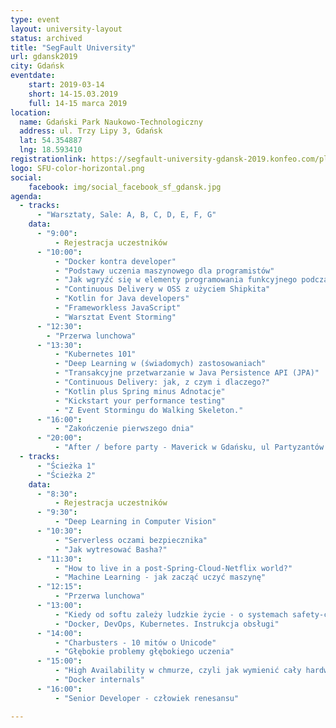 ```yaml
---
type: event
layout: university-layout
status: archived
title: "SegFault University"
url: gdansk2019
city: Gdańsk
eventdate:
    start: 2019-03-14
    short: 14-15.03.2019
    full: 14-15 marca 2019
location:
  name: Gdański Park Naukowo-Technologiczny
  address: ul. Trzy Lipy 3, Gdańsk
  lat: 54.354887
  lng: 18.593410
registrationlink: https://segfault-university-gdansk-2019.konfeo.com/pl/groups
logo: SFU-color-horizontal.png
social: 
    facebook: img/social_facebook_sf_gdansk.jpg
agenda:
  - tracks:
      - "Warsztaty, Sale: A, B, C, D, E, F, G"
    data:
      - "9:00":
          - Rejestracja uczestników
      - "10:00":
          - "Docker kontra developer"
          - "Podstawy uczenia maszynowego dla programistów"
          - "Jak wgryźć się w elementy programowania funkcyjnego podczas refaktoryzacji kodu w Javie?"
          - "Continuous Delivery w OSS z użyciem Shipkita"
          - "Kotlin for Java developers"
          - "Frameworkless JavaScript"
          - "Warsztat Event Storming"
      - "12:30":
        - "Przerwa lunchowa"
      - "13:30":
          - "Kubernetes 101"
          - "Deep Learning w (świadomych) zastosowaniach"
          - "Transakcyjne przetwarzanie w Java Persistence API (JPA)"
          - "Continuous Delivery: jak, z czym i dlaczego?"
          - "Kotlin plus Spring minus Adnotacje"
          - "Kickstart your performance testing"
          - "Z Event Stormingu do Walking Skeleton."
      - "16:00": 
          - "Zakończenie pierwszego dnia"
      - "20:00":
          - "After / before party - Maverick w Gdańsku, ul Partyzantów 8"
  - tracks:
      - "Ścieżka 1"
      - "Ścieżka 2"
    data:
      - "8:30":
          - Rejestracja uczestników
      - "9:30":
          - "Deep Learning in Computer Vision"
      - "10:30":
          - "Serverless oczami bezpiecznika"
          - "Jak wytresować Basha?"
      - "11:30":
          - "How to live in a post-Spring-Cloud-Netflix world?"
          - "Machine Learning - jak zacząć uczyć maszynę"
      - "12:15":
          - "Przerwa lunchowa"
      - "13:00":
          - "Kiedy od softu zależy ludzkie życie - o systemach safety-critical"
          - "Docker, DevOps, Kubernetes. Instrukcja obsługi"
      - "14:00":
          - "Charbusters - 10 mitów o Unicode"
          - "Głębokie problemy głębokiego uczenia"
      - "15:00":
          - "High Availability w chmurze, czyli jak wymienić cały hardware bez downtime'u aplikacji"
          - "Docker internals"
      - "16:00":
          - "Senior Developer - człowiek renesansu"

---
```

